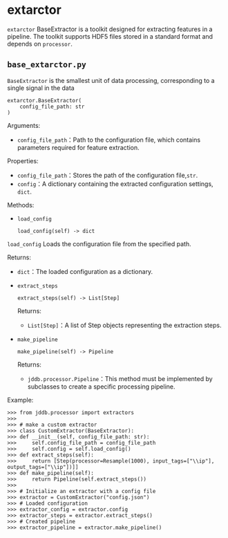 # extarctor

`extarctor` BaseExtractor is a toolkit designed for extracting features in a pipeline. The toolkit supports HDF5 files stored in a standard format and depends on `processor`.

## `base_extarctor.py`

`BaseExtractor` is the smallest unit of data processing, corresponding to a single signal in the data

    extarctor.BaseExtractor(
        config_file_path: str
    )

Arguments:

* `config_file_path`：Path to the configuration file, which contains parameters required for feature extraction.

Properties:

* `config_file_path`：Stores the path of the configuration file,`str`.
* `config`：A dictionary containing the extracted configuration settings, `dict`.

Methods:

* `load_config`
    
      load_config(self) -> dict

`load_config` Loads the configuration file from the specified path.

  Returns:
  * `dict`：The loaded configuration as a dictionary.

* `extract_steps`

      extract_steps(self) -> List[Step]

    Returns:
    * `List[Step]`：A list of Step objects representing the extraction steps.

* `make_pipeline`

      make_pipeline(self) -> Pipeline

     Returns:
    * `jddb.processor.Pipeline`：This method must be implemented by subclasses to create a specific processing pipeline.

Example:
    
    >>> from jddb.processor import extractors
    >>>
    >>> # make a custom extractor
    >>> class CustomExtractor(BaseExtractor):
    >>> def __init__(self, config_file_path: str):
    >>>     self.config_file_path = config_file_path
    >>>     self.config = self.load_config()
    >>> def extract_steps(self):
    >>>     return [Step(processor=Resample(1000), input_tags=["\\ip"], output_tags=["\\ip"])]]
    >>> def make_pipeline(self):
    >>>     return Pipeline(self.extract_steps())
    >>>
    >>> # Initialize an extractor with a config file
    >>> extractor = CustomExtractor("config.json")
    >>> # Loaded configuration
    >>> extractor_config = extractor.config  
    >>> extractor_steps = extractor.extract_steps() 
    >>> # Created pipeline
    >>> extractor_pipeline = extractor.make_pipeline()  
